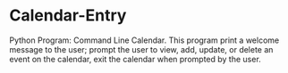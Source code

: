 # Calendar-Entry
Python Program: Command Line Calendar. This program print a welcome message to the user; prompt the user to view, add, update, or delete an event on the calendar, exit the calendar when prompted by the user.
